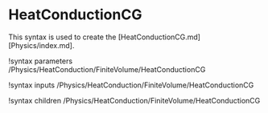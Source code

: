 # HeatConductionCG

This syntax is used to create the [HeatConductionCG.md] [Physics/index.md].

!syntax parameters /Physics/HeatConduction/FiniteVolume/HeatConductionCG

!syntax inputs /Physics/HeatConduction/FiniteVolume/HeatConductionCG

!syntax children /Physics/HeatConduction/FiniteVolume/HeatConductionCG